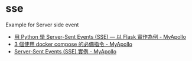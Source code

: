 # sse
Example for Server side event
- [用 Python 學 Server-Sent Events (SSE) — 以 Flask 實作為例 - MyApollo](https://myapollo.com.tw/blog/python-flask-server-sent-events/)
- [3 個使用 docker compose 的必備指令 - MyApollo](https://myapollo.com.tw/blog/3-must-know-docker-compose-commands/)
- [Server-Sent Events (SSE) 實例 - MyApollo](https://myapollo.com.tw/post/server-sent-events-use-case/)
